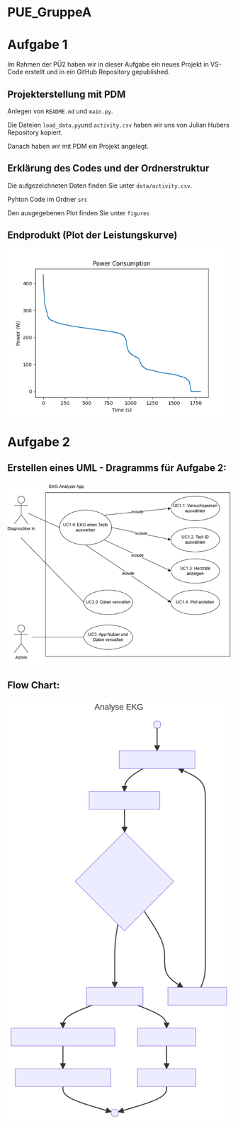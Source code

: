 # PUE_GruppeA

# Aufgabe 1
Im Rahmen der PÜ2 haben wir in dieser Aufgabe ein neues Projekt in VS-Code erstellt und in ein GitHub Repository gepublished. 

## Projekterstellung mit PDM
Anlegen von `README.md` und `main.py`.

Die Dateien `load_data.py`und `activity.csv` haben wir uns von Julian Hubers Repository kopiert.

Danach haben wir mit PDM ein Projekt angelegt.

## Erklärung des Codes und der Ordnerstruktur
Die aufgezeichneten Daten finden Sie unter `data/activity.csv`.

Pyhton Code im Ordner `src`

Den ausgegebenen Plot finden Sie unter `figures`

## Endprodukt (Plot der Leistungskurve)
![](figures/power_curve.png)

# Aufgabe 2

## Erstellen eines UML - Dragramms für Aufgabe 2:

![](Docs/UML1.png)

## Flow Chart:

![](Docs/ekg_data._acticity.svg)